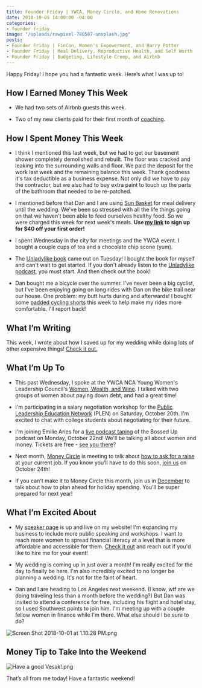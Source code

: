 ```yaml
---
title: Founder Friday | YWCA, Money Circle, and Home Renovations
date: 2018-10-05 14:00:00 -04:00
categories:
- founder friday
image: "/uploads/rawpixel-780507-unsplash.jpg"
posts:
- Founder Friday | FinCon, Women's Empowerment, and Harry Potter
- Founder Friday | Meal Delivery, Reproductive Health, and Self Worth
- Founder Friday | Budgeting, Lifestyle Creep, and Airbnb
---
```


Happy Friday! I hope you had a fantastic week. Here’s what I was up to!

## **How I Earned Money This Week**

* We had two sets of Airbnb guests this week.

* Two of my new clients paid for their first month of [coaching](https://www.maggiegermano.com/coaching/).

## **How I Spent Money This Week**

* I think I mentioned this last week, but we had to get our basement shower completely demolished and rebuilt. The floor was cracked and leaking into the surrounding walls and floor. We paid the deposit for the work last week and the remaining balance this week. Thank goodness it's tax deductible as a business expense. Not only did we have to pay the contractor, but we also had to buy extra paint to touch up the parts of the bathroom that needed to be re-patched.

* I mentioned before that Dan and I are using [Sun Basket](https://sunbasket.com/invite/Mary1915063) for meal delivery until the wedding. We've been so stressed with all the life things going on that we haven't been able to feed ourselves healthy food. So we were charged this week for next week's meals. **Use [my link](https://sunbasket.com/invite/Mary1915063) to sign up for $40 off your first order!**

* I spent Wednesday in the city for meetings and the YWCA event. I bought a couple cups of tea and a chocolate chip scone (yum). 

* The [Unladylike book](https://www.amazon.com/Unladylike-Field-Smashing-Patriarchy-Claiming/dp/039958045X) came out on Tuesday! I bought the book for myself and can't wait to get started. If you don't already listen to the [Unladylike podcast](https://unladylike.co/), you must start. And then check out the book!

* Dan bought me a bicycle over the summer. I've never been a big cyclist, but I've been enjoying going on long rides with Dan on the bike trail near our house. One problem: my butt hurts during and afterwards! I bought some [padded cycling shorts](https://smile.amazon.com/gp/product/B076Y2JW1X/ref=oh_aui_detailpage_o01_s00?ie=UTF8&psc=1) this week to help make my rides more comfortable. I'll report back!

## **What I’m Writing**

This week, I wrote about how I saved up for my wedding while doing lots of other expensive things! [Check it out.](https://www.maggiegermano.com/blog/how-i-saved-money-for-my-wedding-while-buying-a-house-and-quitting-my-job/)

## **What I’m Up To**

* This past Wednesday, I spoke at the YWCA NCA Young Women's Leadership Council's [Women, Wealth, and Wine](https://www.facebook.com/events/261331111177190/). I talked with two groups of women about paying down debt, and had a great time!

* I'm participating in a salary negotiation workshop for the [Public Leadership Education Network](https://plen.org/) (PLEN) on Saturday, October 20th. I'm excited to chat with college students about negotiating for their future.

* I'm joining Emilie Aries for a [live podcast taping](https://www.facebook.com/events/177486379757315/) of the Bossed Up podcast on Monday, October 22nd! We'll be talking all about women and money. Tickets are free - [see you there](https://www.facebook.com/events/177486379757315/)?

* Next month, [Money Circle](https://www.maggiegermano.com/moneycircle/) is meeting to talk about [how to ask for a raise](https://www.maggiegermano.com/events/how-to-ask-for-a-raise/) at your current job. If you know you’ll have to do this soon, [join us](https://www.eventbrite.com/e/money-circle-how-to-ask-for-a-raise-tickets-49618103082) on October 24th!

* If you can't make it to Money Circle this month, join us in [December](https://www.eventbrite.com/e/money-circle-how-to-plan-for-holiday-spending-tickets-50456857820) to talk about how to plan ahead for holiday spending. You'll be super prepared for next year!

## **What I’m Excited About**

* My [speaker page](https://www.maggiegermano.com/speaking/) is up and live on my website! I'm expanding my business to include more public speaking and workshops. I want to reach more women to spread financial literacy at a level that is more affordable and accessible for them. [Check it out](https://www.maggiegermano.com/speaking/) and reach out if you'd like to hire me for your event!

* My wedding is coming up in just over a month! I'm really excited for the day to finally be here. I'm also incredibly excited to no longer be planning a wedding. It's not for the faint of heart. 

* Dan and I are heading to Los Angeles next weekend. (I know, wtf are we doing traveling less than a month before the wedding?) But Dan was invited to attend a conference for free, including his flight and hotel stay, so I used Southwest points to join him. I'm meeting up with a couple fellow women in finance while I'm there. What else should I be sure to do?

![Screen Shot 2018-10-01 at 1.10.28 PM.png](/uploads/Screen%20Shot%202018-10-01%20at%201.10.28%20PM.png)

## **Money Tip to Take Into the Weekend**

![Have a good Vesak!.png](/uploads/Have%20a%20good%20Vesak!.png)

That’s all from me today! Have a fantastic weekend!